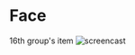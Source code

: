 # Face
16th group's item
![screencast](https://github.com/android-app-development-course/Face/blob/master/ScreenRecording_01-05-2018%2015_03_20180106223826.gif)
